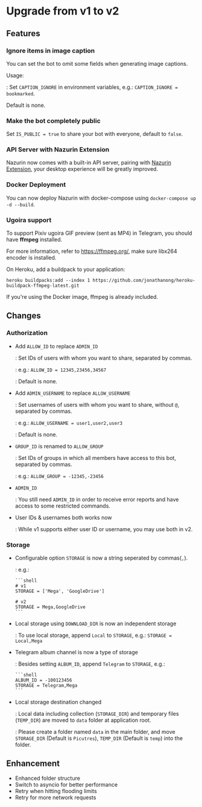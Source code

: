 # Upgrade from v1 to v2

## Features

### Ignore items in image caption

You can set the bot to omit some fields when generating image captions.

Usage:

: Set `CAPTION_IGNORE` in environment variables, e.g.: `CAPTION_IGNORE = bookmarked`.

Default is none.

### Make the bot completely public

Set `IS_PUBLIC = true` to share your bot with everyone, default to `false`.

### API Server with Nazurin Extension

Nazurin now comes with a built-in API server, pairing with [Nazurin Extension](https://github.com/y-young/nazurin-extension), your desktop experience will be greatly improved.

### Docker Deployment

You can now deploy Nazurin with docker-compose using `docker-compose up -d --build`.

### Ugoira support

To support Pixiv ugoira GIF preview (sent as MP4) in Telegram, you should have **ffmpeg** installed.

For more information, refer to <https://ffmpeg.org/>, make sure libx264 encoder is installed.

On Heroku, add a buildpack to your application:

`heroku buildpacks:add --index 1 https://github.com/jonathanong/heroku-buildpack-ffmpeg-latest.git`

If you're using the Docker image, ffmpeg is already included.

## Changes

### Authorization

- Add `ALLOW_ID` to replace `ADMIN_ID`

  : Set IDs of users with whom you want to share, separated by commas.

  : e.g.: `ALLOW_ID = 12345,23456,34567`

  : Default is none.

- Add `ADMIN_USERNAME` to replace `ALLOW_USERNAME`

  : Set usernames of users with whom you want to share, without `@`, separated by commas.

  : e.g.: `ALLOW_USERNAME = user1,user2,user3`

  : Default is none.

- `GROUP_ID` is renamed to `ALLOW_GROUP`

  : Set IDs of groups in which all members have access to this bot, separated by commas.

  : e.g.: `ALLOW_GROUP = -12345,-23456`

- `ADMIN_ID`

  : You still need `ADMIN_ID` in order to receive error reports and have access to some restricted commands.

- User IDs & usernames both works now

  : While v1 supports either user ID or username, you may use both in v2.

### Storage

- Configurable option `STORAGE` is now a string seperated by commas(`,`).

  : e.g.:

      ```shell
      # v1
      STORAGE = ['Mega', 'GoogleDrive']

      # v2
      STORAGE = Mega,GoogleDrive
      ```

- Local storage using `DOWNLOAD_DIR` is now an independent storage

  : To use local storage, append `Local` to `STORAGE`, e.g.: `STORAGE = Local,Mega`

- Telegram album channel is now a type of storage

  : Besides setting `ALBUM_ID`, append `Telegram` to `STORAGE`, e.g.:

      ```shell
      ALBUM_ID = -100123456
      STORAGE = Telegram,Mega
      ```

- Local storage destination changed

  : Local data including collection (`STORAGE_DIR`) and temporary files (`TEMP_DIR`) are moved to `data` folder at application root.

  : Please create a folder named `data` in the main folder, and move `STORAGE_DIR` (Default is `Picutres`), `TEMP_DIR` (Default is `temp`) into the folder.

## Enhancement

- Enhanced folder structure
- Switch to asyncio for better performance
- Retry when hitting flooding limits
- Retry for more network requests
